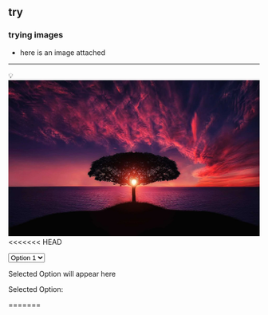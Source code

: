 ## try
### trying images
- here is an image attached
---

💡
![beautifull_tree](ritik1.jpg)
<<<<<<< HEAD

<!DOCTYPE html>
<html lang="en">
<head>
<meta charset="UTF-8">
<meta name="viewport" content="width=device-width, initial-scale=1.0">
<title>Interactive Select</title>
</head>
<body>

<select id="selectOptions" onchange="displaySelectedOption()">
  <option value="option1">Option 1</option>
  <option value="option2">Option 2</option>
  <option value="option3">Option 3</option>
</select>

<p id="selectedOption">Selected Option will appear here</p>
<p id="displaySelectedOption">Selected Option: </p> <!-- New paragraph element -->

<script>
function displaySelectedOption() {
  var selectElement = document.getElementById("selectOptions");
  var selectedOption = selectElement.options[selectElement.selectedIndex].text;
  document.getElementById("selectedOption").innerText = "Selected Option: " + selectedOption;
  document.getElementById("displaySelectedOption").innerText = "Selected Option: " + selectedOption; // Update the content of the new paragraph
}
</script>

</body>
</html>
=======

